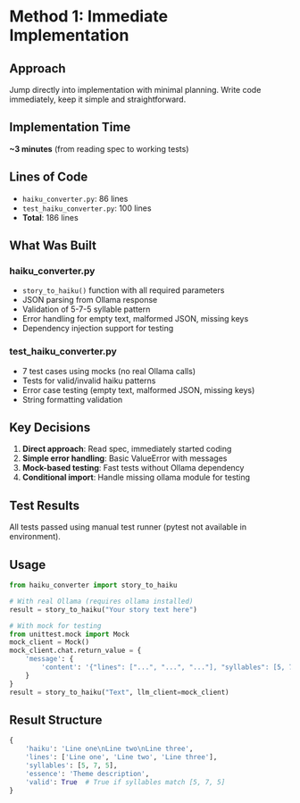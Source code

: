 # Method 1: Immediate Implementation

## Approach
Jump directly into implementation with minimal planning. Write code immediately, keep it simple and straightforward.

## Implementation Time
**~3 minutes** (from reading spec to working tests)

## Lines of Code
- `haiku_converter.py`: 86 lines
- `test_haiku_converter.py`: 100 lines
- **Total**: 186 lines

## What Was Built

### haiku_converter.py
- `story_to_haiku()` function with all required parameters
- JSON parsing from Ollama response
- Validation of 5-7-5 syllable pattern
- Error handling for empty text, malformed JSON, missing keys
- Dependency injection support for testing

### test_haiku_converter.py
- 7 test cases using mocks (no real Ollama calls)
- Tests for valid/invalid haiku patterns
- Error case testing (empty text, malformed JSON, missing keys)
- String formatting validation

## Key Decisions
1. **Direct approach**: Read spec, immediately started coding
2. **Simple error handling**: Basic ValueError with messages
3. **Mock-based testing**: Fast tests without Ollama dependency
4. **Conditional import**: Handle missing ollama module for testing

## Test Results
All tests passed using manual test runner (pytest not available in environment).

## Usage

```python
from haiku_converter import story_to_haiku

# With real Ollama (requires ollama installed)
result = story_to_haiku("Your story text here")

# With mock for testing
from unittest.mock import Mock
mock_client = Mock()
mock_client.chat.return_value = {
    'message': {
        'content': '{"lines": ["...", "...", "..."], "syllables": [5, 7, 5], "essence": "..."}'
    }
}
result = story_to_haiku("Text", llm_client=mock_client)
```

## Result Structure
```python
{
    'haiku': 'Line one\nLine two\nLine three',
    'lines': ['Line one', 'Line two', 'Line three'],
    'syllables': [5, 7, 5],
    'essence': 'Theme description',
    'valid': True  # True if syllables match [5, 7, 5]
}
```
